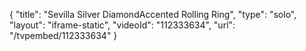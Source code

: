 {
    "title": "Sevilla Silver DiamondAccented Rolling Ring",
    "type": "solo",
    "layout": "iframe-static",
    "videoId": "112333634",
    "url": "\/tvpembed\/112333634"
}